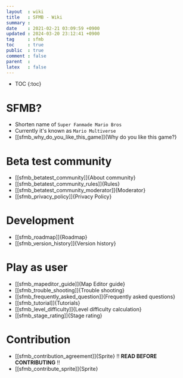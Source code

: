 ```yaml
---
layout  : wiki
title   : SFMB - Wiki 
summary : 
date    : 2021-02-21 03:09:59 +0900
updated : 2024-03-20 23:12:41 +0900
tag     : sfmb 
toc     : true
public  : true
comment : false
parent  : 
latex   : false
---
```

* TOC
{:toc}

# SFMB?

* Shorten name of `Super Fanmade Mario Bros`
* Currently it's known as `Mario Multiverse`
* [[sfmb_why_do_you_like_this_game]]{Why do you like this game?}

# Beta test community

* [[sfmb_betatest_community]]{About community}
* [[sfmb_betatest_community_rules]]{Rules}
* [[sfmb_betatest_community_moderator]]{Moderator}
* [[sfmb_privacy_policy]]{Privacy Policy}

# Development

* [[sfmb_roadmap]]{Roadmap}
* [[sfmb_version_history]]{Version history}

# Play as user

* [[sfmb_mapeditor_guide]]{Map Editor guide}
* [[sfmb_trouble_shooting]]{Trouble shooting}
* [[sfmb_frequently_asked_question]]{Frequently asked questions}
* [[sfmb_tutorial]]{Tutorials}
* [[sfmb_level_difficulty]]{Level difficulty calculation}
* [[sfmb_stage_rating]]{Stage rating}

# Contribution

* [[sfmb_contribution_agreement]]{Sprite} !! **READ BEFORE CONTRIBUTING** !!
* [[sfmb_contribute_sprite]]{Sprite}


